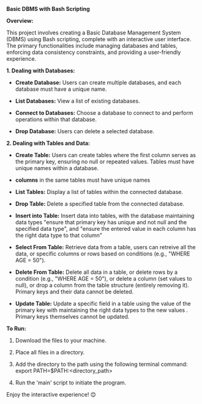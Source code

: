 **Basic DBMS with Bash Scripting**

**Overview:**

This project involves creating a Basic Database Management System (DBMS) using Bash scripting, complete with an interactive user interface. The primary functionalities include managing databases and tables, enforcing data consistency constraints, and providing a user-friendly experience.

**1. Dealing with Databases:**

- **Create Database:** Users can create multiple databases, and each database must have a unique name.

- **List Databases:** View a list of existing databases.

- **Connect to Databases:** Choose a database to connect to and perform operations within that database.

- **Drop Database:** Users can delete a selected database.

**2. Dealing with Tables and Data:**

- **Create Table:** Users can create tables where the first column serves as the primary key, ensuring no null or repeated values. Tables must have unique names within a database.
- **columns** in the same tables must have unique names

- **List Tables:** Display a list of tables within the connected database.

- **Drop Table:** Delete a specified table from the connected database.

- **Insert into Table:** Insert data into tables, with the database maintaining data types "ensure that primary key has unique and not null and the specified data type", and  "ensure the entered value in each column has the right data type to that column"

- **Select From Table:** Retrieve data from a table, users can retreive all the data, or specific columns or rows based on conditions (e.g., "WHERE AGE = 50").

- **Delete From Table:** Delete all data in a table, or delete rows by a condition (e.g., "WHERE AGE = 50"), or delete a column (set values to null), or drop a column from the table structure (entirely removing it). Primary keys and their data cannot be deleted.

- **Update Table:** Update a specific field in a table using the value of the primary key with maintaining the right data types to the new values . Primary keys themselves cannot be updated.

**To Run:**

1. Download the files to your machine.

2. Place all files in a directory.

3. Add the directory to the path using the following terminal command:
   export PATH=$PATH:<directory_path>
4. Run the 'main' script to initiate the program.

Enjoy the interactive experience! 😊
